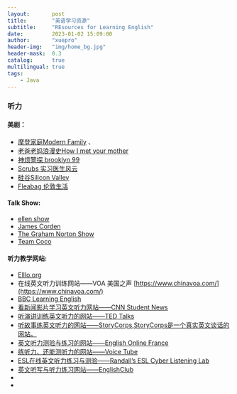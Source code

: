 ```yaml
---
layout:       post
title:        "英语学习资源"
subtitle:     "REsources for Learning English"
date:         2023-01-02 15:09:00
author:       "xuepro"
header-img:   "img/home_bg.jpg"
header-mask:  0.3
catalog:      true
multilingual: true
tags:
    - Java
---
```


### 听力

 #### 美剧： 
  - [摩登家庭Modern Family](https://www.youtube.com/watch?v=QFMHbHLNq2k&list=PLOedawwdgicQtabt9NnhQslDNf9CmDd0c) 、
  -  [老爸老妈浪漫史How I met your mother](https://www.youtube.com/watch?v=Y3biG3KR-Mw&list=PLro1hsqbtN3Fmy6XVZxo1obzgfZHvR644)
  -  [神烦警探 brooklyn 99 ](https://www.youtube.com/watch?v=NHQKH-nc8JY&list=PLZxwmkqXDTd6Q9mXi87bHg6U59yaFxhRQ)
  -  [Scrubs 实习医生风云](https://www.youtube.com/watch?v=RzcisJfJyhI&list=PLmJhSy5LLu-vQ-8xraB0Wl2v1s2ZMzf2W)
  -  [硅谷Silicon Valley](https://www.youtube.com/watch?v=sVpsZxR89Mg&list=PLO79iP69FaZPPPXP5KTqrJMKdG9rSX1Gl)
  -  [Fleabag 伦敦生活](https://www.youtube.com/watch?v=s41zbDWBPnA&list=PLcYtigJ00oI2I8jFdHC3_19Y8FmWv-LXl)
 
 #### Talk Show: 
  - [ellen show](https://www.youtube.com/@TheEllenShow)
  - [ James Corden](https://www.youtube.com/@TheLateLateShow)
  - [The Graham Norton Show](https://www.youtube.com/@OfficialGrahamNorton)
  - [Team Coco](https://www.youtube.com/@TeamCoco)
 
 #### 听力教学网站: 
 - [Elllo.org](https://Elllo.org)
 - 在线英文听力训练网站——VOA 美国之声 [https://www.chinavoa.com/](https://www.chinavoa.com/)
 - [BBC Learning English](http://www.bbc.com/)
 - [看新闻影片学习英文听力网站——CNN Student News](http://edition.cnn.com/cnn10)
 - [听演讲训练英文听力的网站——TED Talks](https://www.ted.com/talks)
 - [听故事练英文听力的网站——StoryCorps,StoryCorps是一个真实英文谈话的网站。](https://storycorps.org/)
 - [英文听力测验与练习的网站——English Online France](http://www.scoop.it/t/english-listening-1)
 - [练听力、还能测听力的网站——Voice Tube](https://www.voicetube.com/?ref=tw_header)
 - [ESL在线英文听力练习与测验——Randall’s ESL Cyber Listening Lab](http://www.esl-lab.com/)
 - [英文听写与听力练习网站——EnglishClub](https://www.englishclub.com/)
 - 
 - 
 
 
